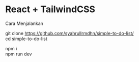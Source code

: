 # React + TailwindCSS

Cara Menjalankan

git clone https://github.com/syahrullrmdhn/simple-to-do-list/ <br>
cd simple-to-do-list

npm i <br>
npm run dev
